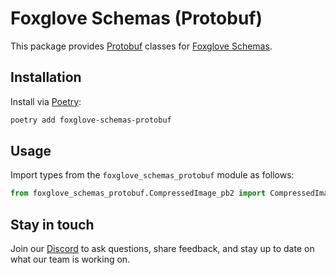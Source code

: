 # Foxglove Schemas (Protobuf)

This package provides [Protobuf](https://developers.google.com/protocol-buffers/) classes for [Foxglove Schemas](https://docs.foxglove.dev/docs/visualization/message-schemas/introduction).

## Installation

Install via [Poetry](https://python-poetry.org/):

```sh
poetry add foxglove-schemas-protobuf
```

## Usage

Import types from the `foxglove_schemas_protobuf` module as follows:

```py
from foxglove_schemas_protobuf.CompressedImage_pb2 import CompressedImage
```

## Stay in touch

Join our [Discord](https://foxglove.dev/chat) to ask questions, share feedback, and stay up to date on what our team is working on.
